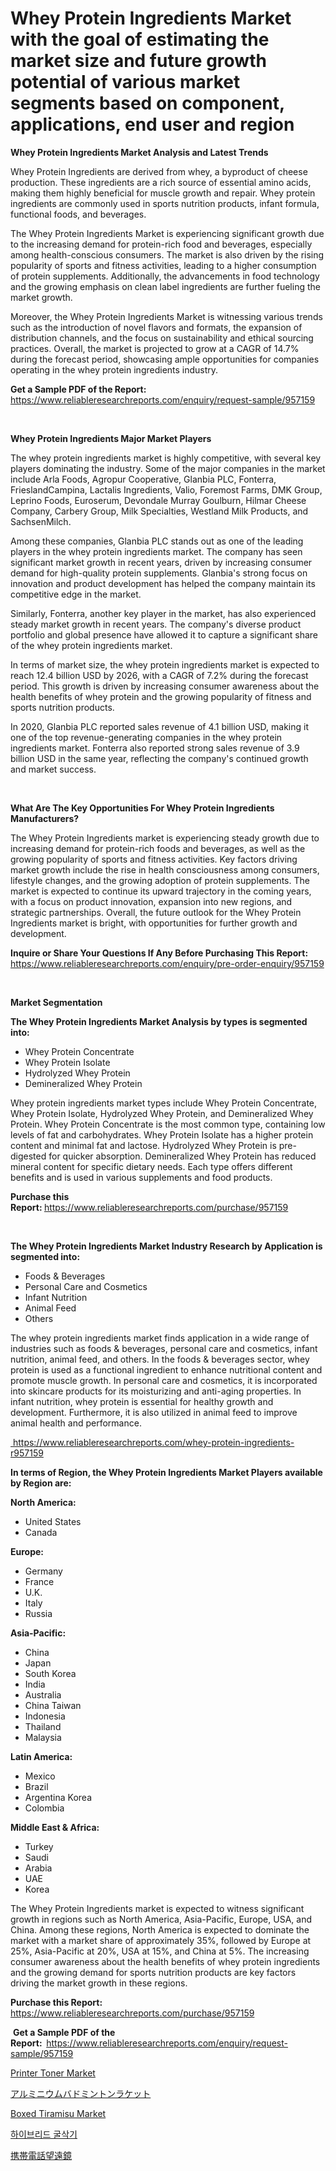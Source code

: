 <p><h1>Whey Protein Ingredients Market with the goal of estimating the market size and future growth potential of various market segments based on component, applications, end user and region</h1></p><p><strong>Whey Protein Ingredients Market Analysis and Latest Trends</strong></p>
<p><p>Whey Protein Ingredients are derived from whey, a byproduct of cheese production. These ingredients are a rich source of essential amino acids, making them highly beneficial for muscle growth and repair. Whey protein ingredients are commonly used in sports nutrition products, infant formula, functional foods, and beverages.</p><p>The Whey Protein Ingredients Market is experiencing significant growth due to the increasing demand for protein-rich food and beverages, especially among health-conscious consumers. The market is also driven by the rising popularity of sports and fitness activities, leading to a higher consumption of protein supplements. Additionally, the advancements in food technology and the growing emphasis on clean label ingredients are further fueling the market growth.</p><p>Moreover, the Whey Protein Ingredients Market is witnessing various trends such as the introduction of novel flavors and formats, the expansion of distribution channels, and the focus on sustainability and ethical sourcing practices. Overall, the market is projected to grow at a CAGR of 14.7% during the forecast period, showcasing ample opportunities for companies operating in the whey protein ingredients industry.</p></p>
<p><strong>Get a Sample PDF of the Report:&nbsp;</strong> <a href="https://www.reliableresearchreports.com/enquiry/request-sample/957159">https://www.reliableresearchreports.com/enquiry/request-sample/957159</a></p>
<p>&nbsp;</p>
<p><strong>Whey Protein Ingredients Major Market Players</strong></p>
<p><p>The whey protein ingredients market is highly competitive, with several key players dominating the industry. Some of the major companies in the market include Arla Foods, Agropur Cooperative, Glanbia PLC, Fonterra, FrieslandCampina, Lactalis Ingredients, Valio, Foremost Farms, DMK Group, Leprino Foods, Euroserum, Devondale Murray Goulburn, Hilmar Cheese Company, Carbery Group, Milk Specialties, Westland Milk Products, and SachsenMilch.</p><p>Among these companies, Glanbia PLC stands out as one of the leading players in the whey protein ingredients market. The company has seen significant market growth in recent years, driven by increasing consumer demand for high-quality protein supplements. Glanbia's strong focus on innovation and product development has helped the company maintain its competitive edge in the market.</p><p>Similarly, Fonterra, another key player in the market, has also experienced steady market growth in recent years. The company's diverse product portfolio and global presence have allowed it to capture a significant share of the whey protein ingredients market.</p><p>In terms of market size, the whey protein ingredients market is expected to reach 12.4 billion USD by 2026, with a CAGR of 7.2% during the forecast period. This growth is driven by increasing consumer awareness about the health benefits of whey protein and the growing popularity of fitness and sports nutrition products.</p><p>In 2020, Glanbia PLC reported sales revenue of 4.1 billion USD, making it one of the top revenue-generating companies in the whey protein ingredients market. Fonterra also reported strong sales revenue of 3.9 billion USD in the same year, reflecting the company's continued growth and market success.</p></p>
<p>&nbsp;</p>
<p><strong>What Are The Key Opportunities For Whey Protein Ingredients Manufacturers?</strong></p>
<p><p>The Whey Protein Ingredients market is experiencing steady growth due to increasing demand for protein-rich foods and beverages, as well as the growing popularity of sports and fitness activities. Key factors driving market growth include the rise in health consciousness among consumers, lifestyle changes, and the growing adoption of protein supplements. The market is expected to continue its upward trajectory in the coming years, with a focus on product innovation, expansion into new regions, and strategic partnerships. Overall, the future outlook for the Whey Protein Ingredients market is bright, with opportunities for further growth and development.</p></p>
<p><strong>Inquire or Share Your Questions If Any Before Purchasing This Report:</strong> <a href="https://www.reliableresearchreports.com/enquiry/pre-order-enquiry/957159">https://www.reliableresearchreports.com/enquiry/pre-order-enquiry/957159</a></p>
<p>&nbsp;</p>
<p><strong>Market Segmentation</strong></p>
<p><strong>The Whey Protein Ingredients Market Analysis by types is segmented into:</strong></p>
<p><ul><li>Whey Protein Concentrate</li><li>Whey Protein Isolate</li><li>Hydrolyzed Whey Protein</li><li>Demineralized Whey Protein</li></ul></p>
<p><p>Whey protein ingredients market types include Whey Protein Concentrate, Whey Protein Isolate, Hydrolyzed Whey Protein, and Demineralized Whey Protein. Whey Protein Concentrate is the most common type, containing low levels of fat and carbohydrates. Whey Protein Isolate has a higher protein content and minimal fat and lactose. Hydrolyzed Whey Protein is pre-digested for quicker absorption. Demineralized Whey Protein has reduced mineral content for specific dietary needs. Each type offers different benefits and is used in various supplements and food products.</p></p>
<p><strong>Purchase this Report:&nbsp;</strong><a href="https://www.reliableresearchreports.com/purchase/957159">https://www.reliableresearchreports.com/purchase/957159</a></p>
<p>&nbsp;</p>
<p><strong>The Whey Protein Ingredients Market Industry Research by Application is segmented into:</strong></p>
<p><ul><li>Foods & Beverages</li><li>Personal Care and Cosmetics</li><li>Infant Nutrition</li><li>Animal Feed</li><li>Others</li></ul></p>
<p><p>The whey protein ingredients market finds application in a wide range of industries such as foods & beverages, personal care and cosmetics, infant nutrition, animal feed, and others. In the foods & beverages sector, whey protein is used as a functional ingredient to enhance nutritional content and promote muscle growth. In personal care and cosmetics, it is incorporated into skincare products for its moisturizing and anti-aging properties. In infant nutrition, whey protein is essential for healthy growth and development. Furthermore, it is also utilized in animal feed to improve animal health and performance.</p></p>
<p><a href="https://www.reliableresearchreports.com/whey-protein-ingredients-r957159">&nbsp;https://www.reliableresearchreports.com/whey-protein-ingredients-r957159</a></p>
<p><strong>In terms of Region, the Whey Protein Ingredients Market Players available by Region are:</strong></p>
<p>
    <p> <strong> North America: </strong>
        <ul>
            <li>United States</li>
            <li>Canada</li>
        </ul>
        </p> 
    <p> <strong> Europe: </strong>
        <ul>
            <li>Germany</li>
            <li>France</li>
            <li>U.K.</li>
            <li>Italy</li>
            <li>Russia</li>
        </ul>
        </p> 
    <p> <strong> Asia-Pacific: </strong>
        <ul>
            <li>China</li>
            <li>Japan</li>
            <li>South Korea</li>
            <li>India</li>
            <li>Australia</li>
            <li>China Taiwan</li>
            <li>Indonesia</li>
            <li>Thailand</li>
            <li>Malaysia</li>
        </ul>
        </p> 
    <p> <strong> Latin America: </strong>
        <ul>
            <li>Mexico</li>
            <li>Brazil</li>
            <li>Argentina Korea</li>
            <li>Colombia</li>
        </ul>
        </p> 
    <p> <strong> Middle East & Africa: </strong>
        <ul>
            <li>Turkey</li>
            <li>Saudi</li>
            <li>Arabia</li>
            <li>UAE</li>
            <li>Korea</li>
        </ul>
    </p>
    </p>
<p><p>The Whey Protein Ingredients market is expected to witness significant growth in regions such as North America, Asia-Pacific, Europe, USA, and China. Among these regions, North America is expected to dominate the market with a market share of approximately 35%, followed by Europe at 25%, Asia-Pacific at 20%, USA at 15%, and China at 5%. The increasing consumer awareness about the health benefits of whey protein ingredients and the growing demand for sports nutrition products are key factors driving the market growth in these regions.</p></p>
<p><strong>Purchase this Report: </strong><a href="https://www.reliableresearchreports.com/purchase/957159">https://www.reliableresearchreports.com/purchase/957159</a></p>
<p>&nbsp;<strong>Get a Sample PDF of the Report:&nbsp;&nbsp;</strong><a href="https://www.reliableresearchreports.com/enquiry/request-sample/957159">https://www.reliableresearchreports.com/enquiry/request-sample/957159</a></p>
<p><strong></strong></p>
<p><p><a href="https://issuu.com/reportprime-2/docs/printer-toner-market-size-2030.pptx">Printer Toner Market</a></p><p><a href="https://github.com/lrlmopnhwd79300/Market-Research-Report-List-1/blob/main/712717418780.md">アルミニウムバドミントンラケット</a></p><p><a href="https://github.com/lubmix/Market-Research-Report-List-2/blob/main/boxed-tiramisu-market.md">Boxed Tiramisu Market</a></p><p><a href="https://github.com/vsckjg50460/Market-Research-Report-List-1/blob/main/976905017524.md">하이브리드 굴삭기</a></p><p><a href="https://github.com/EstelWisozk1/Market-Research-Report-List-1/blob/main/482221418781.md">携帯電話望遠鏡</a></p></p>